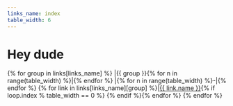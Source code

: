 ```yaml
---
links_name: index
table_width: 6
---
```



# Hey dude

{% for group in links[links_name] %}
|{{ group }}{% for n in range(table_width) %}|{% endfor %}
|{% for n in range(table_width) %}-|{% endfor %}
{% for link in links[links_name][group] %}|[{{ link.name }}]({{link.url}}){% if loop.index % table_width == 0 %}
{% endif %}{% endfor %}
{% endfor %}

